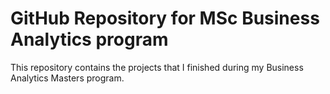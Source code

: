 # GitHub Repository for MSc Business Analytics program
This repository contains the projects that I finished during my Business Analytics Masters program.
